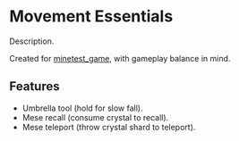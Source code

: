 # Movement Essentials
Description.

Created for [minetest_game](https://content.minetest.net/packages/Minetest/minetest_game/), with gameplay balance in mind.

## Features
- Umbrella tool (hold for slow fall).
- Mese recall (consume crystal to recall).
- Mese teleport (throw crystal shard to teleport).
